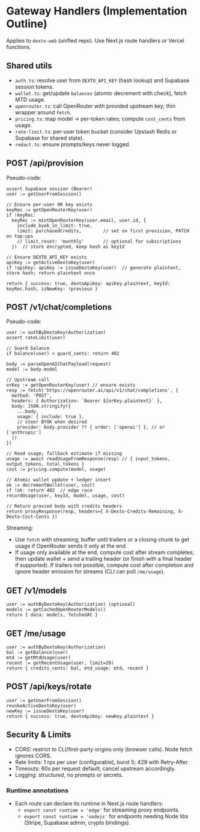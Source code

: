 # Gateway Handlers (Implementation Outline)

Applies to `dexto-web` (unified repo). Use Next.js route handlers or Vercel functions.

## Shared utils
- `auth.ts`: resolve user from `DEXTO_API_KEY` (hash lookup) and Supabase session tokens.
- `wallet.ts`: get/update `balances` (atomic decrement with check), fetch MTD usage.
- `openrouter.ts`: call OpenRouter with provided upstream key; thin wrapper around `fetch`.
- `pricing.ts`: map model → per-token rates; compute `cost_cents` from usage.
- `rate-limit.ts`: per-user token bucket (consider Upstash Redis or Supabase for shared state).
- `redact.ts`: ensure prompts/keys never logged.

## POST /api/provision
Pseudo-code:
```
assert Supabase session (Bearer)
user := getUserFromSession()

// Ensure per-user OR key exists
keyRec := getOpenRouterKey(user)
if !keyRec:
  keyRec := mintOpenRouterKey(user.email, user.id, {
    include_byok_in_limit: true,
    limit: purchasedCredits,        // set on first provision, PATCH on top-ups
    // limit_reset: 'monthly'       // optional for subscriptions
  })  // store encrypted, keep hash as keyId

// Ensure DEXTO_API_KEY exists
apiKey := getActiveDextoKey(user)
if !apiKey: apiKey := issueDextoKey(user)  // generate plaintext, store hash; return plaintext once

return { success: true, dextoApiKey: apiKey.plaintext, keyId: keyRec.hash, isNewKey: !previous }
```

## POST /v1/chat/completions
Pseudo-code:
```
user := authByDextoKey(Authorization)
assert rateLimit(user)

// Guard balance
if balance(user) < guard_cents: return 402

body := parseOpenAIChatPayload(request)
model := body.model

// Upstream call
orKey := getOpenRouterKey(user) // ensure exists
resp := fetch('https://openrouter.ai/api/v1/chat/completions', {
  method: 'POST',
  headers: { Authorization: `Bearer ${orKey.plaintext}` },
  body: JSON.stringify({
    ...body,
    usage: { include: true },
    // steer BYOK when desired
    provider: body.provider ?? { order: ['openai'] }, // or ['anthropic']
  })
})

// Read usage; fallback estimate if missing
usage := await readUsageFromResponse(resp) // { input_tokens, output_tokens, total_tokens }
cost := pricing.compute(model, usage)

// Atomic wallet update + ledger insert
ok := decrementWallet(user, cost)
if !ok: return 402  // edge race
recordUsage(user, keyId, model, usage, cost)

// Return proxied body with credits headers
return proxyResponse(resp, headers={ X-Dexto-Credits-Remaining, X-Dexto-Cost-Cents })
```

Streaming:
- Use `fetch` with streaming; buffer until trailers or a closing chunk to get usage if OpenRouter sends it only at the end.
- If usage only available at the end, compute cost after stream completes; then update wallet + send a trailing header (or finish with a final header if supported). If trailers not possible, compute cost after completion and ignore header emission for streams (CLI can poll `/me/usage`).

## GET /v1/models
```
user := authByDextoKey(Authorization) (optional)
models := getCachedOpenRouterModels()
return { data: models, fetchedAt }
```

## GET /me/usage
```
user := authByDextoKey(Authorization)
bal := getBalance(user)
mtd := getMtdUsage(user)
recent := getRecentUsage(user, limit=20)
return { credits_cents: bal, mtd_usage: mtd, recent }
```

## POST /api/keys/rotate
```
user := getUserFromSession()
revokeActiveDextoKey(user)
newKey := issueDextoKey(user)
return { success: true, dextoApiKey: newKey.plaintext }
```

## Security & Limits
- CORS: restrict to CLI/first-party origins only (browser calls). Node fetch ignores CORS.
- Rate limits: 1 rps per user (configurable), burst 5; 429 with Retry-After.
- Timeouts: 60s per request default; cancel upstream accordingly.
- Logging: structured, no prompts or secrets.
### Runtime annotations
- Each route can declare its runtime in Next.js route handlers:
  - `export const runtime = 'edge'` for streaming proxy endpoints.
  - `export const runtime = 'nodejs'` for endpoints needing Node libs (Stripe, Supabase admin, crypto bindings).
